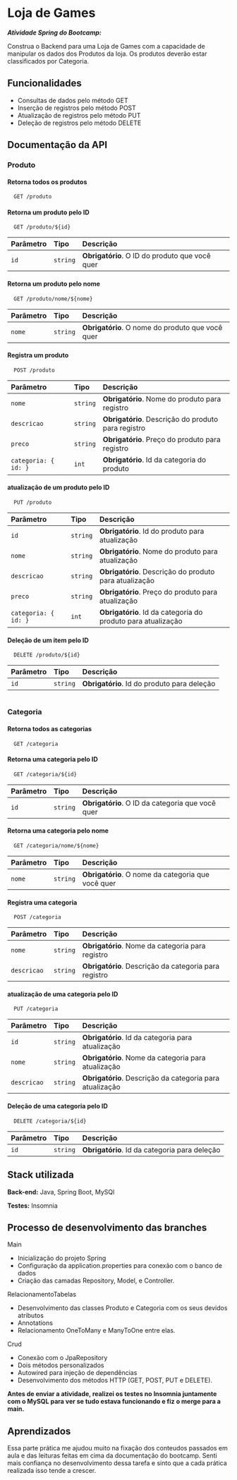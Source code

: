 
#  Loja de Games

***Atividade Spring do Bootcamp:***

Construa o Backend para uma Loja de Games com a capacidade de manipular os dados dos Produtos da loja. Os produtos deverão estar classificados por Categoria.





## Funcionalidades

- Consultas de dados pelo método GET
- Inserção de registros pelo método POST
- Atualização de registros pelo método PUT
- Deleção de registros pelo método DELETE

## Documentação da API 

### Produto

#### Retorna todos os produtos

```
  GET /produto
```

#### Retorna um produto pelo ID

```
  GET /produto/${id}
```

| Parâmetro   | Tipo       | Descrição                                   |
| :---------- | :--------- | :------------------------------------------ |
| `id`      | `string` | **Obrigatório**. O ID do produto que você quer |


#### Retorna um produto pelo nome

```
  GET /produto/nome/${nome}
```

| Parâmetro   | Tipo       | Descrição                                   |
| :---------- | :--------- | :------------------------------------------ |
| `nome`      | `string` | **Obrigatório**. O nome do produto que você quer |


#### Registra um produto

```
  POST /produto
```

| Parâmetro   | Tipo       | Descrição                                   |
| :---------- | :--------- | :------------------------------------------ |
| `nome`      | `string` | **Obrigatório**. Nome do produto para registro|
| `descricao`      | `string` | **Obrigatório**. Descrição do produto para registro|
| `preco`      | `string` | **Obrigatório**. Preço do produto para registro|
| `categoria: { id: }`      | `int` | **Obrigatório**. Id da categoria do produto|


#### atualização de um produto pelo ID

```
  PUT /produto
```

| Parâmetro   | Tipo       | Descrição                                   |
| :---------- | :--------- | :------------------------------------------ |
| `id`      | `string` | **Obrigatório**. Id do produto para atualização|
| `nome`      | `string` | **Obrigatório**. Nome do produto para atualização|
| `descricao`      | `string` | **Obrigatório**. Descrição do produto para atualização|
| `preco`      | `string` | **Obrigatório**. Preço do produto para atualização|
| `categoria: { id: }`      | `int` | **Obrigatório**. Id da categoria do produto para atualização|


#### Deleção de um item pelo ID

```
  DELETE /produto/${id}
```

| Parâmetro   | Tipo       | Descrição                                   |
| :---------- | :--------- | :------------------------------------------ |
| `id`      | `string` | **Obrigatório**. Id do produto para deleção|

#

### Categoria

#### Retorna todos as categorias

```
  GET /categoria
```

#### Retorna uma categoria pelo ID

```
  GET /categoria/${id}
```

| Parâmetro   | Tipo       | Descrição                                   |
| :---------- | :--------- | :------------------------------------------ |
| `id`      | `string` | **Obrigatório**. O ID da categoria que você quer |


#### Retorna uma categoria pelo nome

```
  GET /categoria/nome/${nome}
```

| Parâmetro   | Tipo       | Descrição                                   |
| :---------- | :--------- | :------------------------------------------ |
| `nome`      | `string` | **Obrigatório**. O nome da categoria que você quer |


#### Registra uma categoria

```
  POST /categoria
```

| Parâmetro   | Tipo       | Descrição                                   |
| :---------- | :--------- | :------------------------------------------ |
| `nome`      | `string` | **Obrigatório**. Nome da categoria para registro|
| `descricao`      | `string` | **Obrigatório**. Descrição da categoria para registro|


#### atualização de uma categoria pelo ID

```
  PUT /categoria
```

| Parâmetro   | Tipo       | Descrição                                   |
| :---------- | :--------- | :------------------------------------------ |
| `id`      | `string` | **Obrigatório**. Id da categoria para atualização|
| `nome`      | `string` | **Obrigatório**. Nome da categoria para atualização|
| `descricao`      | `string` | **Obrigatório**. Descrição da categoria para atualização|


#### Deleção de uma categoria pelo ID

```
  DELETE /categoria/${id}
```

| Parâmetro   | Tipo       | Descrição                                   |
| :---------- | :--------- | :------------------------------------------ |
| `id`      | `string` | **Obrigatório**. Id da categoria para deleção|

## Stack utilizada

**Back-end:** Java, Spring Boot, MySQl

**Testes:** Insomnia


## Processo de desenvolvimento das branches

Main 

- Inicialização do projeto Spring 
- Configuração da application.properties para conexão com o banco de dados 
- Criação das camadas Repository, Model, e Controller.

RelacionamentoTabelas 

- Desenvolvimento das classes Produto e Categoria com os seus devidos atributos  
- Annotations
- Relacionamento OneToMany e ManyToOne entre elas.

Crud 

- Conexão com o JpaRepository
- Dois métodos personalizados
- Autowired para injeção de dependências
- Desenvolvimento dos métodos HTTP (GET, POST, PUT e DELETE).

**Antes de enviar a atividade, realizei os testes no Insomnia juntamente com o MySQL para ver se tudo estava funcionando e fiz o merge para a main.**

## Aprendizados

Essa parte prática me ajudou muito na fixação dos conteudos passados em aula e das leituras feitas em cima da documentação do bootcamp. Senti mais confiança no desenvolvimento dessa tarefa e sinto que a cada prática realizada isso tende a crescer.




